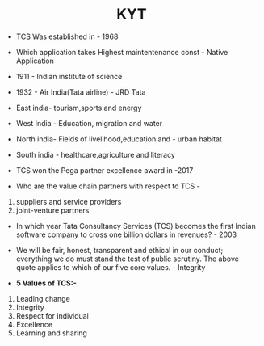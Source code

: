 <h1  style='text-align:center'; > KYT </h1>

- TCS Was established in - 1968

- Which application takes Highest maintentenance const - Native Application

- 1911 - Indian institute of science
- 1932 - Air India(Tata airline) - JRD Tata
- East india- tourism,sports and energy
- West India - Education, migration and water
- North india- Fields of livelihood,education and - urban habitat
- South india - healthcare,agriculture and literacy

- TCS won the Pega partner excellence award in -2017

- Who are the value chain partners with respect to TCS -

1. suppliers and service providers  
2. joint-venture partners

- In which year Tata Consultancy Services (TCS) becomes the first Indian software company to cross one billion dollars in revenues? - 2003

- We will be fair, honest, transparent and ethical in our conduct; everything we do must stand the test of public scrutiny. The above quote applies to which of our five core values. - Integrity  

- **5 Values of TCS:-**

1. Leading change  
2. Integrity  
3. Respect for individual  
4. Excellence  
5. Learning and sharing  

